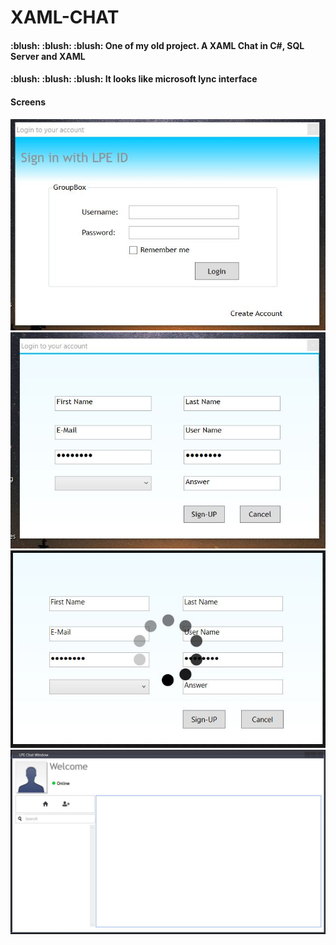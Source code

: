 # XAML-CHAT
<h4> :blush: :blush: :blush:  One of my old project. A XAML Chat in C#, SQL Server and XAML</h4>
<h4> :blush: :blush: :blush:  It looks like microsoft lync interface </h4>
<h4>Screens</h4>
<p align="center">
<img src="https://raw.githubusercontent.com/sunilvijayan7/XAML-CHAT/main/Screens/2.JPG?token=AQYUTRBEZNX7KQYW2ZQ3ONTASWLDK" />
<img src="https://raw.githubusercontent.com/sunilvijayan7/XAML-CHAT/main/Screens/1.JPG?token=AQYUTRAUJYQDN3PDKYMCYA3ASWLB2" />
<img src="https://raw.githubusercontent.com/sunilvijayan7/XAML-CHAT/main/Screens/3.JPG?token=AQYUTRFJAY5U3DVGRMUU2QTASWLFE" />
<img src="https://raw.githubusercontent.com/sunilvijayan7/XAML-CHAT/main/Screens/4.JPG?token=AQYUTREJZESCD5USKQ5MBOLASWLGI" />
</p>


